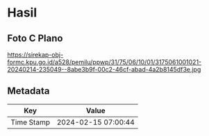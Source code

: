 # Hasil

## Foto C Plano

https://sirekap-obj-formc.kpu.go.id/a528/pemilu/ppwp/31/75/06/10/01/3175061001021-20240214-235049--8abe3b9f-00c2-46cf-abad-4a2b8145df3e.jpg


## Metadata

| Key        | Value               |
| ---------- | ------------------- |
| Time Stamp | 2024-02-15 07:00:44 |



